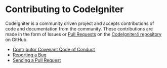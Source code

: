 # Contributing to CodeIgniter

CodeIgniter is a community driven project and accepts contributions of
code and documentation from the community. These contributions are made
in the form of Issues or [Pull
Requests](https://help.github.com/articles/using-pull-requests/) on the
[CodeIgniter4 repository](https://github.com/codeigniter4/CodeIgniter4)
on GitHub.

- [Contributor Covenant Code of Conduct](../CODE_OF_CONDUCT.md)
- [Reporting a Bug](./bug_report.md)
- [Sending a Pull Request](./pull_request.md)

